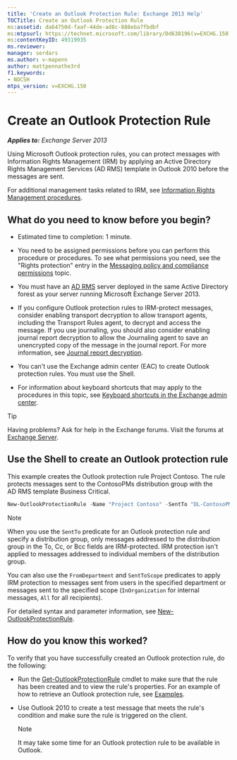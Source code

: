 ```yaml
---
title: 'Create an Outlook Protection Rule: Exchange 2013 Help'
TOCTitle: Create an Outlook Protection Rule
ms:assetid: da64750d-faaf-44de-ad8c-888eba7fbdbf
ms:mtpsurl: https://technet.microsoft.com/library/Dd638196(v=EXCHG.150)
ms:contentKeyID: 49319935
ms.reviewer: 
manager: serdars
ms.author: v-mapenn
author: mattpennathe3rd
f1.keywords:
- NOCSH
mtps_version: v=EXCHG.150
---
```


# Create an Outlook Protection Rule

_**Applies to:** Exchange Server 2013_

Using Microsoft Outlook protection rules, you can protect messages with Information Rights Management (IRM) by applying an Active Directory Rights Management Services (AD RMS) template in Outlook 2010 before the messages are sent.

For additional management tasks related to IRM, see [Information Rights Management procedures](information-rights-management-procedures-exchange-2013-help.md).

## What do you need to know before you begin?

- Estimated time to completion: 1 minute.

- You need to be assigned permissions before you can perform this procedure or procedures. To see what permissions you need, see the "Rights protection" entry in the [Messaging policy and compliance permissions](messaging-policy-and-compliance-permissions-exchange-2013-help.md) topic.

- You must have an [AD RMS](https://technet.microsoft.com/library/hh831364.aspx) server deployed in the same Active Directory forest as your server running Microsoft Exchange Server 2013.

- If you configure Outlook protection rules to IRM-protect messages, consider enabling transport decryption to allow transport agents, including the Transport Rules agent, to decrypt and access the message. If you use journaling, you should also consider enabling journal report decryption to allow the Journaling agent to save an unencrypted copy of the message in the journal report. For more information, see [Journal report decryption](journal-report-decryption-exchange-2013-help.md).

- You can't use the Exchange admin center (EAC) to create Outlook protection rules. You must use the Shell.

- For information about keyboard shortcuts that may apply to the procedures in this topic, see [Keyboard shortcuts in the Exchange admin center](keyboard-shortcuts-in-the-exchange-admin-center-2013-help.md).

> [!TIP]
> Having problems? Ask for help in the Exchange forums. Visit the forums at [Exchange Server](https://go.microsoft.com/fwlink/p/?linkid=60612).

## Use the Shell to create an Outlook protection rule

This example creates the Outlook protection rule Project Contoso. The rule protects messages sent to the ContosoPMs distribution group with the AD RMS template Business Critical.

```powershell
New-OutlookProtectionRule -Name "Project Contoso" -SentTo "DL-ContosoPMs@contoso.com" -ApplyRightsProtectionTemplate "Business Critical"
```

> [!NOTE]
> When you use the <CODE>SentTo</CODE> predicate for an Outlook protection rule and specify a distribution group, only messages addressed to the distribution group in the To, Cc, or Bcc fields are IRM-protected. IRM protection isn't applied to messages addressed to individual members of the distribution group.

You can also use the `FromDepartment` and `SentToScope` predicates to apply IRM protection to messages sent from users in the specified department or messages sent to the specified scope (`InOrganization` for internal messages, `All` for all recipients).

For detailed syntax and parameter information, see [New-OutlookProtectionRule](https://docs.microsoft.com/powershell/module/exchange/policy-and-compliance/New-OutlookProtectionRule).

## How do you know this worked?

To verify that you have successfully created an Outlook protection rule, do the following:

- Run the [Get-OutlookProtectionRule](https://docs.microsoft.com/powershell/module/exchange/policy-and-compliance/Get-OutlookProtectionRule) cmdlet to make sure that the rule has been created and to view the rule's properties. For an example of how to retrieve an Outlook protection rule, see [Examples](https://docs.microsoft.com/powershell/module/exchange/policy-and-compliance/Get-OutlookProtectionRule#examples).

- Use Outlook 2010 to create a test message that meets the rule's condition and make sure the rule is triggered on the client.

    > [!NOTE]
    > It may take some time for an Outlook protection rule to be available in Outlook.
